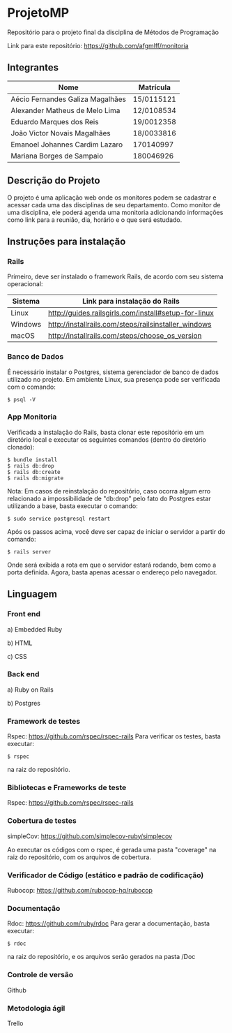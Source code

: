 # ProjetoMP
Repositório para o projeto final da disciplina de Métodos de Programação

Link para este repositório: https://github.com/afgmlff/monitoria

## Integrantes

Nome | Matrícula
--- | ---
Aécio Fernandes Galiza Magalhães | 15/0115121
Alexander Matheus de Melo Lima | 12/0108534
Eduardo Marques dos Reis | 19/0012358
João Victor Novais Magalhães | 18/0033816
Emanoel Johannes Cardim Lazaro | 170140997
Mariana Borges de Sampaio | 180046926

## Descrição do Projeto

O projeto é uma aplicação web onde os monitores podem se cadastrar e acessar cada uma das disciplinas de seu departamento. Como monitor de uma disciplina, ele poderá agenda uma monitoria adicionando informações como link para a reunião, dia, horário e o que será estudado.

## Instruções para instalação
### Rails
Primeiro, deve ser instalado o framework Rails, de acordo com seu sistema operacional:

Sistema | Link para instalação do Rails
--- | ---
Linux | http://guides.railsgirls.com/install#setup-for-linux
Windows | http://installrails.com/steps/railsinstaller_windows
macOS | http://installrails.com/steps/choose_os_version

### Banco de Dados
É necessário instalar o Postgres, sistema gerenciador de banco de dados utilizado no projeto. Em ambiente Linux, sua presença pode ser verificada com o comando:
    
    $ psql -V

### App Monitoria
Verificada a instalação do Rails, basta clonar este repositório em um diretório local e executar os seguintes comandos (dentro do diretório clonado):

    $ bundle install
    $ rails db:drop
    $ rails db:create
    $ rails db:migrate
    
Nota: Em casos de reinstalação do repositório, caso ocorra algum erro relacionado a impossibilidade de "db:drop" pelo fato do Postgres estar utilizando a base, basta executar o comando:
    
    $ sudo service postgresql restart


Após os passos acima, você deve ser capaz de iniciar o servidor a partir do comando:

    $ rails server
    
Onde será exibida a rota em que o servidor estará rodando, bem como a porta definida. Agora, basta apenas acessar o endereço pelo navegador.

## Linguagem

### Front end
a) Embedded Ruby

b) HTML

c) CSS

### Back end
a) Ruby on Rails

b) Postgres
  
### Framework de testes
Rspec: https://github.com/rspec/rspec-rails
Para verificar os testes, basta executar:

    $ rspec

na raiz do repositório.

### Bibliotecas e Frameworks de teste
Rspec: https://github.com/rspec/rspec-rails

### Cobertura de testes
simpleCov: https://github.com/simplecov-ruby/simplecov

Ao executar os códigos com o rspec, é gerada uma pasta "coverage" na raiz do repositório, com os arquivos de cobertura.

### Verificador de Código (estático e padrão de codificação)
Rubocop: https://github.com/rubocop-hq/rubocop

### Documentação
Rdoc: https://github.com/ruby/rdoc
Para gerar a documentação, basta executar:

    $ rdoc
    
na raiz do repositório, e os arquivos serão gerados na pasta /Doc

### Controle de versão
  Github
  
### Metodologia ágil
  Trello

